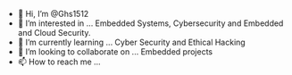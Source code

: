 - 👋 Hi, I’m @Ghs1512
- 👀 I’m interested in ... Embedded Systems, Cybersecurity and Embedded and Cloud Security. 
- 🌱 I’m currently learning ... Cyber Security and Ethical Hacking
- 💞️ I’m looking to collaborate on ... Embedded projects
- 📫 How to reach me ...

<!---
Ghs1512/Ghs1512 is a ✨ special ✨ repository because its `README.md` (this file) appears on your GitHub profile.
You can click the Preview link to take a look at your changes.
--->

